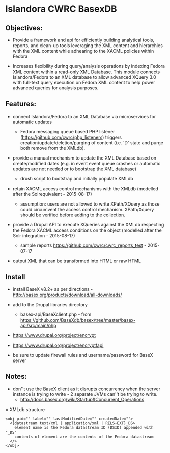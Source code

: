 # Islandora CWRC BasexDB

Objectives:
--
* Provide a framework and api for efficiently building analytical tools, reports, and clean-up tools leveraging the XML content and hierarchies with the XML content while adhearing to the XACML policies within Fedora

* Increases flexibility during query/analysis operations by indexing Fedora XML content within a read-only XML Database.  This module connects Islandora/Fedora to an XML database to allow advanced XQuery 3.0 with full-text query execution on Fedora XML content to help power advanced queries for analysis purposes. 

Features:
--

* connect Islandora/Fedora to an XML Database via microservices for automatic updates
  * Fedora messaging queue based PHP listener (https://github.com/cwrc/php_listeners) triggers creation/update/deletion/purging of content (i.e. 'D' state and purge both remove from the XMLdb).
  
* provide a manual mechanism to update the XML Database based on create/modified dates (e.g. in event event queue crashes or automatic updates are not needed or to bootstrap the XML database)
  * drush script to bootstrap and initially populate XMLdb

* retain XACML access control mechanisms with the XMLdb (modelled after the Solrequivalent - 2015-08-17) 
  * assumption: users are not allowed to write XPath/XQuery as those could circumvent the access control mechanism. XPath/Xquery should be verified before adding to the collection.

* provide a Drupal API to execute XQueries against the XMLdb respecting the Fedora XACML access conditions on the object (modelled after the Solr integration - 2015-08-17)
  * sample reports https://github.com/cwrc/cwrc_reports_test - 2015-07-17
 
* output XML that can be transformed into HTML or raw HTML 

Install
--
* install BaseX v8.2+ as per directions - http://basex.org/products/download/all-downloads/
* add to the Drupal libraries directory
  * basex-api/BaseXclient.php - from https://github.com/BaseXdb/basex/tree/master/basex-api/src/main/php
* https://www.drupal.org/project/encrypt
* https://www.drupal.org/project/encryptfapi


* be sure to update firewall rules and username/password for BaseX server 



Notes:
--
* don''t use the BaseX client as it disrupts concurrency when the server instance is trying to write - 2 separate JVMs can''t be trying to write. 
  * http://docs.basex.org/wiki/Startup#Concurrent_Operations

= XMLdb structure
```
<obj pid="" label="" lastModifiedDate="" createdDate="">
  <{datastream text/xml | application/xml | RELS-EXT}_DS>
    element name is the Fedora datastream ID (DSID) appended with "_DS"
    contents of element are the contents of the Fedora datastream
  </>
</obj>
```
